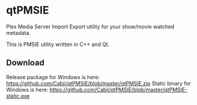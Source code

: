 # qtPMSIE
Plex Media Server Import Export utility for your show/movie watched metadata.

This is PMSIE utility written in C++ and Qt.

## Download

Release package for Windows is here: https://github.com/Cabji/qtPMSIE/blob/master/qtPMSIE.zip
Static binary for Windows is here: https://github.com/Cabji/qtPMSIE/blob/master/qtPMSIE-static.exe
